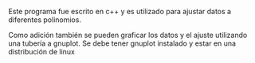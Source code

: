 Este programa fue escrito en c++ y es utilizado para ajustar datos a diferentes polinomios.

Como adición también se pueden graficar los datos y el ajuste utilizando una tubería a gnuplot. Se debe tener gnuplot instalado y estar en una distribución de linux
